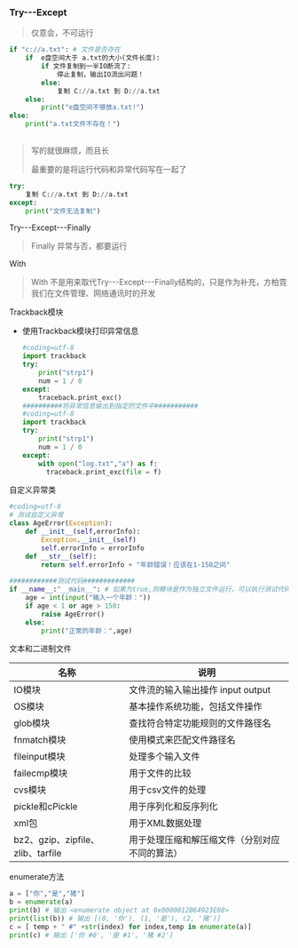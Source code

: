 ### Try---Except

> 仅意会，不可运行

```python
if "c://a.txt": # 文件是否存在
	if  e盘空间大于 a.txt的大小(文件长度):
    	if 文件复制到一半IO断流了:
            停止复制，输出IO流出问题！
        else:
            复制 C://a.txt 到 D://a.txt
    else:
        print("e盘空间不够放a.txt!")
else:
    print("a.txt文件不存在！")
            
```

> 写的就很麻烦，而且长
>
> 最重要的是将运行代码和异常代码写在一起了

```python
try:
    复制 C://a.txt 到 D://a.txt
except:
    print("文件无法复制")
```

Try---Except---Finally

> Finally 异常与否，都要运行

With

> With 不是用来取代Try---Except---Finally结构的，只是作为补充，方柏霓我们在文件管理、网络通讯时的开发

Trackback模块

- 使用Trackback模块打印异常信息

  ```python
  #coding=utf-8
  import trackback
  try:
      print("strp1")
      num = 1 / 0
  except:
      traceback.print_exc()
  ##########将异常信息输出到指定的文件中###########
  #coding=utf-8
  import trackback
  try:
      print("strp1")
      num = 1 / 0
  except:
      with open("log.txt","a") as f:
      	traceback.print_exc(file = f)
  ```
  

自定义异常类

```python
#coding=utf-8
# 测试自定义异常
class AgeError(Exception):
    def __init__(self,errorInfo):
        Exception.__init__(self)
        self.errorInfo = errorInfo
    def __str__(self):
        return self.errorInfo + "年龄错误！应该在1-150之间"
    
############测试代码#############
if __name__:"__main__": # 如果为true,则模块是作为独立文件运行，可以执行测试代码
    age = int(input("输入一个年龄："))
    if age < 1 or age > 150:
        raise AgeError()
    else:
        print("正常的年龄：",age)
```

文本和二进制文件

| 名称                              | 说明                                           |
| --------------------------------- | ---------------------------------------------- |
| IO模块                            | 文件流的输入输出操作  input output             |
| OS模块                            | 基本操作系统功能，包括文件操作                 |
| glob模块                          | 查找符合特定功能规则的文件路径名               |
| fnmatch模块                       | 使用模式来匹配文件路径名                       |
| fileinput模块                     | 处理多个输入文件                               |
| failecmp模块                      | 用于文件的比较                                 |
| cvs模块                           | 用于csv文件的处理                              |
| pickle和cPickle                   | 用于序列化和反序列化                           |
| xml包                             | 用于XML数据处理                                |
| bz2、gzip、zipfile、zlib、tarfile | 用于处理压缩和解压缩文件（分别对应不同的算法） |

enumerate方法

```python
a = ["你","是","猪"]
b = enumerate(a)
print(b) # 输出 <enumerate object at 0x0000012B64923E08>
print(list(b)) # 输出 [(0, '你'), (1, '是'), (2, '猪')]
c = [ temp + " #" +str(index) for index,temp in enumerate(a)]
print(c) # 输出 ['你 #0', '是 #1', '猪 #2']
```

